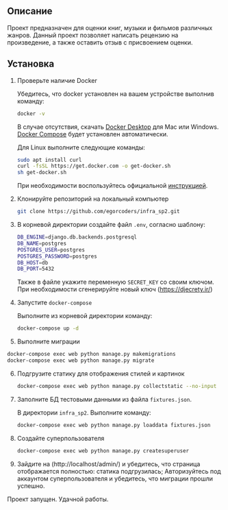 ## Описание

Проект предназначен для оценки книг, музыки и фильмов различных жанров. 
Данный проект позволяет написать рецензию на произведение, а также оставить отзыв с присвоением оценки. 

## Установка

1. Проверьте наличие Docker

   Убедитесь, что docker установлен на вашем устройстве выполнив команду:

   ```bash
   docker -v
   ```

   В случае отсутствия, скачать [Docker Desktop](https://www.docker.com/products/docker-desktop) для Mac или Windows. [Docker Compose](https://docs.docker.com/compose) будет установлен автоматически.

   Для Linux выполните следующие команды:
   
   ```bash
   sudo apt install curl
   curl -fsSL https://get.docker.com -o get-docker.sh
   sh get-docker.sh  
   ```
   При необходимости воспользуйтесь официальной [инструкцией](https://docs.docker.com/engine/install/).

2. Клонируйте репозиторий на локальный компьютер

   ```bash
   git clone https://github.com/egorcoders/infra_sp2.git
   ```

3. В корневой директории создайте файл `.env`, согласно шаблону:

   ```bash
   DB_ENGINE=django.db.backends.postgresql
   DB_NAME=postgres
   POSTGRES_USER=postgres
   POSTGRES_PASSWORD=postgres
   DB_HOST=db
   DB_PORT=5432
   ```
   Также в файле укажите переменную `SECRET_KEY` со своим ключом. 
   При необходимости сгенерируйте новый ключ (https://djecrety.ir/)

4. Запустите `docker-compose`

   Выполните из корневой директории команду:

   ```bash
   docker-compose up -d
   ```

5.  Выполните миграции

   ```bash
   docker-compose exec web python manage.py makemigrations
   docker-compose exec web python manage.py migrate
   ```

6. Подгрузите статику для отображения стилей и картинок

   ```bash
   docker-compose exec web python manage.py collectstatic --no-input
   ```

7. Заполните БД тестовыми данными из файла `fixtures.json`.

   В директории `infra_sp2`. Выполните команду:

   ```bash
   docker-compose exec web python manage.py loaddata fixtures.json
   ```

8. Создайте суперпользователя

   ```bash
   docker-compose exec web python manage.py createsuperuser
   ```

9. Зайдите на (http://localhost/admin/) и убедитесь, что страница отображается полностью: статика подгрузилась;
   Авторизуйтесь под аккаунтом суперпользователя и убедитесь, что миграции прошли успешно.
   
Проект запущен. Удачной работы.

